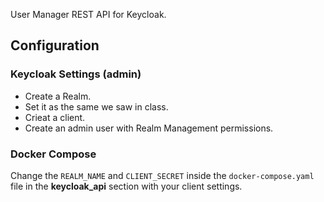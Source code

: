User Manager REST API for Keycloak.

## Configuration

### Keycloak Settings (admin)

- Create a Realm.
- Set it as the same we saw in class.
- Crieat a client.
- Create an admin user with Realm Management permissions.

### Docker Compose


Change the `REALM_NAME` and  `CLIENT_SECRET` inside the `docker-compose.yaml` file in the **keycloak_api** section with your client settings.
